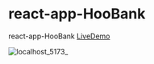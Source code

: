 # react-app-HooBank


react-app-HooBank [LiveDemo]([https://loopstudio-vert.vercel.app/](https://react-app-hoo-bank.vercel.app/))


![localhost_5173_](https://github.com/awnish04/react-app-HooBank/assets/64547504/68c5b914-e789-48c7-aa80-3fa8664b3dc1)
